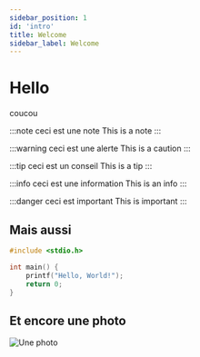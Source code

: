 ```yaml
---
sidebar_position: 1
id: 'intro'
title: Welcome
sidebar_label: Welcome
---
```


# Hello 

coucou 

:::note ceci est une note
This is a note
:::

:::warning ceci est une alerte
This is a caution
:::

:::tip ceci est un conseil
This is a tip
:::

:::info ceci est une information
This is an info
:::

:::danger ceci est important
This is important
:::

## Mais aussi 

```c
#include <stdio.h>

int main() {
    printf("Hello, World!");
    return 0;
}
```

## Et encore une photo


![Une photo](https://www.epitech.eu/wp-content/themes/epitech-refonte/assets/images/hero-home-epitech-hero-boy.webp)
